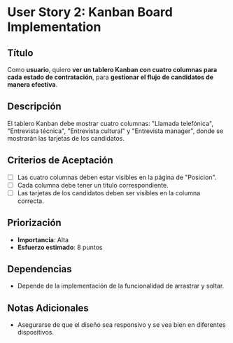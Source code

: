 # User Story 2: Kanban Board Implementation

## Título
Como **usuario**, quiero **ver un tablero Kanban con cuatro columnas para cada estado de contratación**, para **gestionar el flujo de candidatos de manera efectiva**.

## Descripción
El tablero Kanban debe mostrar cuatro columnas: "Llamada telefónica", "Entrevista técnica", "Entrevista cultural" y "Entrevista manager", donde se mostrarán las tarjetas de los candidatos.

## Criterios de Aceptación
- [ ] Las cuatro columnas deben estar visibles en la página de "Posicion".
- [ ] Cada columna debe tener un título correspondiente.
- [ ] Las tarjetas de los candidatos deben ser visibles en la columna correcta.

## Priorización
- **Importancia**: Alta
- **Esfuerzo estimado**: 8 puntos

## Dependencias
- Depende de la implementación de la funcionalidad de arrastrar y soltar.

## Notas Adicionales
- Asegurarse de que el diseño sea responsivo y se vea bien en diferentes dispositivos.